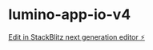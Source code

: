 # lumino-app-io-v4

[Edit in StackBlitz next generation editor ⚡️](https://stackblitz.com/~/github.com/gracefongg/lumino-app-io-v4)
